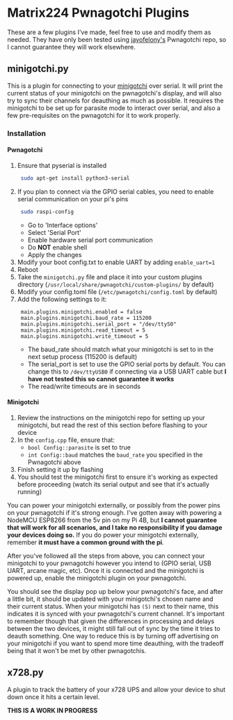 # Matrix224 Pwnagotchi Plugins

These are a few plugins I've made, feel free to use and modify them as needed. They have only been tested using [jayofelony's](https://github.com/jayofelony/pwnagotchi) Pwnagotchi repo, so I cannot guarantee they will work elsewhere. 

## minigotchi.py
This is a plugin for connecting to your [minigotchi](https://github.com/dj1ch/minigotchi) over serial. It will print the current status of your minigotchi on the pwnagotchi's display, and will also try to sync their channels for deauthing as much as possible. It requires the minigotchi to be set up for parasite mode to interact over serial, and also a few pre-requisites on the pwnagotchi for it to work properly.

### Installation
#### Pwnagotchi
1. Ensure that pyserial is installed
   ```bash
    sudo apt-get install python3-serial
   ```
2. If you plan to connect via the GPIO serial cables, you need to enable serial communication on your pi's pins
   ```bash
    sudo raspi-config
   ```
   * Go to 'Interface options'
   * Select 'Serial Port'
   * Enable hardware serial port communication
   * Do **NOT** enable shell
   * Apply the changes
3. Modify your boot config.txt to enable UART by adding `enable_uart=1`
4. Reboot
5. Take the `minigotchi.py` file and place it into your custom plugins directory (`/usr/local/share/pwnagotchi/custom-plugins/` by default)
6. Modify your config.toml file (`/etc/pwnagotchi/config.toml` by default)
7. Add the following settings to it:
   ```
    main.plugins.minigotchi.enabled = false
    main.plugins.minigotchi.baud_rate = 115200
    main.plugins.minigotchi.serial_port = "/dev/ttyS0"
    main.plugins.minigotchi.read_timeout = 5
    main.plugins.minigotchi.write_timeout = 5
   ```
   * The baud_rate should match what your minigotchi is set to in the next setup process (115200 is default)
   * The serial_port is set to use the GPIO serial ports by default. You can change this to `/dev/ttyUSB0` if connecting via a USB UART cable but **I have not tested this so cannot guarantee it works**
   * The read/write timeouts are in seconds
#### Minigotchi
1. Review the instructions on the minigotchi repo for setting up your minigotchi, but read the rest of this section before flashing to your device
2. In the `config.cpp` file, ensure that:
   * `bool Config::parasite` is set to true
   * `int Config::baud` matches the `baud_rate` you specified in the Pwnagotchi above
3. Finish setting it up by flashing
4. You should test the minigotchi first to ensure it's working as expected before proceeding (watch its serial output and see that it's actually running)

You can power your minigotchi externally, or possibly from the power pins on your pwnagotchi if it's strong enough. I've gotten away with powering a NodeMCU ESP8266 from the 5v pin on my Pi 4B, but **I cannot guarantee that will work for all scenarios, and I take no responsibility if you damage your devices doing so.**
If you do power your minigotchi externally, remember **it must have a common ground with the pi**. 

After you've followed all the steps from above, you can connect your minigotchi to your pwnagotchi however you intend to (GPIO serial, USB UART, arcane magic, etc). Once it is connected and the minigotchi is powered up, enable the minigotchi plugin on your pwnagotchi.

You should see the display pop up below your pwnagotchi's face, and after a little bit, it should be updated with your minigotchi's chosen name and their current status.
When your minigotchi has `(S)` next to their name, this indicates it is synced with  your pwnagotchi's current channel. It's important to remember though that given the differences in processing and delays between the two devices, it might still fall out of sync by the time it tries to deauth something. One way to reduce this is by turning off advertising on your minigotchi if you want to spend more time deauthing, with the tradeoff being that it won't be met by other pwnagotchis.

## x728.py
A plugin to track the battery of your x728 UPS and allow your device to shut down once it hits a certain level.

**THIS IS A WORK IN PROGRESS**
